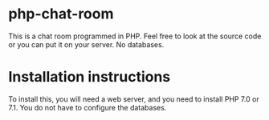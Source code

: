 # php-chat-room
This is a chat room programmed in PHP. Feel free to look at the source code or you can put it on your server. No databases.

# Installation instructions
To install this, you will need a web server, and you need to install PHP 7.0 or 7.1. You do not have to configure the databases.

